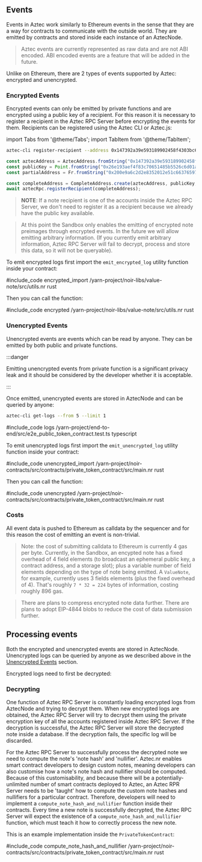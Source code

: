 ## Events
Events in Aztec work similarly to Ethereum events in the sense that they are a way for contracts to communicate with the outside world.
They are emitted by contracts and stored inside each instance of an AztecNode.
> Aztec events are currently represented as raw data and are not ABI encoded.
> ABI encoded events are a feature that will be added in the future.

Unlike on Ethereum, there are 2 types of events supported by Aztec: encrypted and unencrypted.

### Encrypted Events
Encrypted events can only be emitted by private functions and are encrypted using a public key of a recipient.
For this reason it is necessary to register a recipient in the Aztec RPC Server before encrypting the events for them.
Recipients can be registered using the Aztec CLI or Aztec.js:

import Tabs from '@theme/Tabs';
import TabItem from '@theme/TabItem';

<Tabs groupId="events">
<TabItem value="cli" label="Aztec CLI">

```bash
aztec-cli register-recipient --address 0x147392a39e593189902458f4303bc6e0a39128c5a1c1612f76527a162d36d529 --public-key 0x26e193aef4f83c70651485b5526c6d01a36d763223ab24efd1f9ff91b394ac0c20ad99d0ef669dc0dde8d5f5996c63105de8e15c2c87d8260b9e6f02f72af622 --partial-address 0x200e9a6c2d2e8352012e51c6637659713d336405c29386c7c4ac56779ab54fa7
```

</TabItem>
<TabItem value="js" label="Aztec.js">

```ts
const aztecAddress = AztecAddress.fromString("0x147392a39e593189902458f4303bc6e0a39128c5a1c1612f76527a162d36d529");
const publicKey = Point.fromString("0x26e193aef4f83c70651485b5526c6d01a36d763223ab24efd1f9ff91b394ac0c20ad99d0ef669dc0dde8d5f5996c63105de8e15c2c87d8260b9e6f02f72af622");
const partialAddress = Fr.fromString("0x200e9a6c2d2e8352012e51c6637659713d336405c29386c7c4ac56779ab54fa7");

const completeAddress = CompleteAddress.create(aztecAddress, publicKey, partialKey); 
await aztecRpc.registerRecipient(completeAddress);
```

</TabItem>
</Tabs>

> **NOTE**: If a note recipient is one of the accounts inside the Aztec RPC Server, we don't need to register it as a recipient because we already have the public key available.

> At this point the Sandbox only enables the emitting of encrypted note preimages through encrypted events.
> In the future we will allow emitting arbitrary information.
> (If you currently emit arbitrary information, Aztec RPC Server will fail to decrypt, process and store this data, so it will not be queryable).

To emit encrypted logs first import the `emit_encrypted_log` utility function inside your contract:

#include_code encrypted_import /yarn-project/noir-libs/value-note/src/utils.nr rust

Then you can call the function:

#include_code encrypted /yarn-project/noir-libs/value-note/src/utils.nr rust


### Unencrypted Events
Unencrypted events are events which can be read by anyone.
They can be emitted by both public and private functions.

:::danger

Emitting unencrypted events from private function is a significant privacy leak and it should be considered by the developer whether it is acceptable.

:::

Once emitted, unencrypted events are stored in AztecNode and can be queried by anyone:
<Tabs groupId="events">
<TabItem value="cli" label="Aztec CLI">

```bash
aztec-cli get-logs --from 5 --limit 1
```

</TabItem>
<TabItem value="js" label="Aztec.js">

#include_code logs /yarn-project/end-to-end/src/e2e_public_token_contract.test.ts typescript

</TabItem>
</Tabs>

To emit unencrypted logs first import the `emit_unencrypted_log` utility function inside your contract:

#include_code unencrypted_import /yarn-project/noir-contracts/src/contracts/private_token_contract/src/main.nr rust

Then you can call the function:

#include_code unencrypted /yarn-project/noir-contracts/src/contracts/private_token_contract/src/main.nr rust

### Costs

All event data is pushed to Ethereum as calldata by the sequencer and for this reason the cost of emitting an event is non-trivial.

> Note: the cost of submitting calldata to Ethereum is currently 4 gas per byte. Currently, in the Sandbox, an encypted note has a fixed overhead of 4 field elements (to broadcast an ephemeral public key, a contract address, and a storage slot); plus a variable number of field elements depending on the type of note being emitted.
> A `ValueNote`, for example, currently uses 3 fields elements (plus the fixed overhead of 4). That's roughly `7 * 32 = 224` bytes of information, costing roughly 896 gas.

> There are plans to compress encrypted note data further.
> There are plans to adopt EIP-4844 blobs to reduce the cost of data submission further.

## Processing events
Both the encrypted and unencrypted events are stored in AztecNode.
Unencrypted logs can be queried by anyone as we described above in the [Unencrypted Events](#unencrypted-events) section.

Encrypted logs need to first be decrypted:

### Decrypting
One function of Aztec RPC Server is constantly loading encrypted logs from AztecNode and trying to decrypt them.
When new encrypted logs are obtained, the Aztec RPC Server will try to decrypt them using the private encryption key of all the accounts registered inside Aztec RPC Server.
If the decryption is successful, the Aztec RPC Server will store the decrypted note inside a database.
If the decryption fails, the specific log will be discarded.

For the Aztec RPC Server to successfully process the decrypted note we need to compute the note's 'note hash' and 'nullifier'.
Aztec.nr enables smart contract developers to design custom notes, meaning developers can also customise how a note's note hash and nullifier should be computed. Because of this customisability, and because there will be a potentially-unlimited number of smart contracts deployed to Aztec, an Aztec RPR Server needs to be 'taught' how to compute the custom note hashes and nullifiers for a particular contract. Therefore, developers will need to implement a `compute_note_hash_and_nullifier` function inside their contracts.
Every time a new note is successfully decrypted, the Aztec RPC Server will expect the existence of a `compute_note_hash_and_nullifier` function, which must teach it how to correctly process the new note.

This is an example implementation inside the `PrivateTokenContract`:

#include_code compute_note_hash_and_nullifier /yarn-project/noir-contracts/src/contracts/private_token_contract/src/main.nr rust